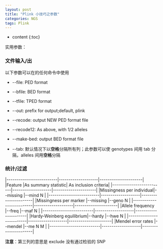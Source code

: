 ```yaml
---
layout: post
title: "Plink 小技巧之参数"
categories: NGS
tags: Plink
---
```


* content
{:toc}


实用参数：
### 文件输入/出
以下参数可以在的任何命令中使用

- --file: PED format
- --bfile: BED format
- --tfile: TPED format

- --out: prefix for output;default, plink

- --recode: output NEW PED format file
- --recode12: As above, with 1/2 alleles

- --make-bed: output BED format file

- --tab: 默认情况下以**空格**分隔所有列；此参数可以使 genotypes 间用 tab 分隔，alleles 间用**空格**分隔

### 统计/过滤

|--------------------------|--------------------|----------------------|
|Feature                   |As summary statistic| As inclusion criteria|
|--------------------------|--------------------|----------------------|
|Missingness per individual|--missing           |--mind N              |
|--------------------------|--------------------|----------------------|
|Missingness per marker    |--missing           |--geno N              |
|--------------------------|--------------------|----------------------|
|Allele frequency          |--freq              |--maf N               |
|--------------------------|--------------------|----------------------|
|Hardy-Weinberg equilibrium|--hardy             |--hwe N               |
|--------------------------|--------------------|----------------------|
|Mendel error rates        |--mendel            |--me N M              |
|--------------------------|--------------------|----------------------|

**注意**：第三列的意思是 exclude 没有通过检验的 SNP

